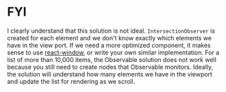 # FYI

I clearly understand that this solution is not ideal. `IntersectionObserver` is created for each element and we don't know exactly which elements we have in the view port.
If we need a more optimized component, it makes sense to use [react-window](https://github.com/bvaughn/react-window), or write your own similar implementation.
For a list of more than 10,000 items, the Observable solution does not work well because you still need to create nodes that Observable monitors. Ideally, the solution will understand how many elements we have in the viewport and update the list for rendering as we scroll.

